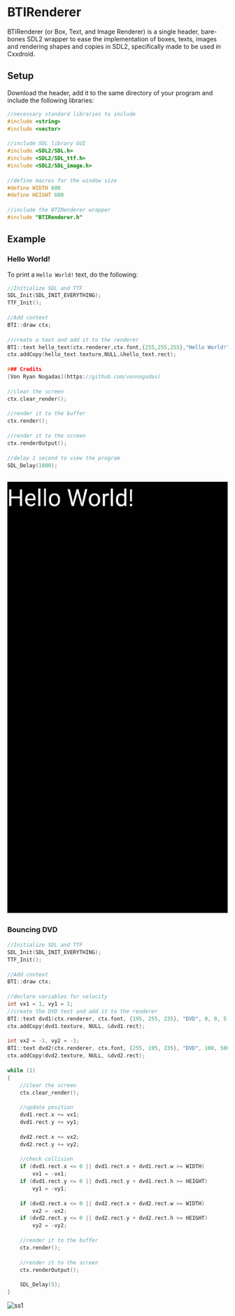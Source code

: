 # BTIRenderer
BTIRenderer (or Box, Text, and Image Renderer) is a single header, bare-bones SDL2 wrapper to ease the implementation of boxes, texts, images and rendering shapes and copies in SDL2, specifically made to be used in Cxxdroid.
## Setup
Download the header, add it to the same directory of your program and include the following libraries:
```cpp
//necessary standard libraries to include
#include <string>
#include <vector>

//include SDL library GUI
#include <SDL2/SDL.h>
#include <SDL2/SDL_ttf.h>
#include <SDL2/SDL_image.h>

//define macros for the window size
#define WIDTH 600
#define HEIGHT 600

//include the BTIRenderer wrapper
#include "BTIRenderer.h"
```
## Example
### Hello World!
To print a `Hello World!` text, do the following:
```cpp
//Initialize SDL and TTF
SDL_Init(SDL_INIT_EVERYTHING);
TTF_Init();
	
//Add context
BTI::draw ctx;
	
//create a text and add it to the renderer
BTI::text hello_text(ctx.renderer,ctx.font,{255,255,255},"Hello World!",0,0,3);
ctx.addCopy(hello_text.texture,NULL,&hello_text.rect);

### Credits
[Von Ryan Nogadas](https://github.com/vonnogadas)
	
//clear the screen
ctx.clear_render();
	
//render it to the buffer
ctx.render();
	
//render it to the screen
ctx.renderOutput();
	
//delay 1 second to view the program
SDL_Delay(1000);

```
![ss0](https://github.com/vonnogadas/BTIRenderer/raw/main/Untitled131_20230220223512.png)
---
### Bouncing DVD
```cpp
//Initialize SDL and TTF
SDL_Init(SDL_INIT_EVERYTHING);
TTF_Init();

//Add context
BTI::draw ctx;

//declare variables for velocity
int vx1 = 1, vy1 = 1;
//create the DVD text and add it to the renderer
BTI::text dvd1(ctx.renderer, ctx.font, {195, 255, 235}, "DVD", 0, 0, 5);
ctx.addCopy(dvd1.texture, NULL, &dvd1.rect);

int vx2 = -1, vy2 = -1;	
BTI::text dvd2(ctx.renderer, ctx.font, {255, 195, 235}, "DVD", 100, 500, 5);
ctx.addCopy(dvd2.texture, NULL, &dvd2.rect);

while (1)
{
	//clear the screen
	ctx.clear_render();

	//update position
	dvd1.rect.x += vx1;
	dvd1.rect.y += vy1;

	dvd2.rect.x += vx2;
	dvd2.rect.y += vy2;

	//check collision
	if (dvd1.rect.x <= 0 || dvd1.rect.x + dvd1.rect.w >= WIDTH)
		vx1 = -vx1;
	if (dvd1.rect.y <= 0 || dvd1.rect.y + dvd1.rect.h >= HEIGHT)
		vy1 = -vy1;

	if (dvd2.rect.x <= 0 || dvd2.rect.x + dvd2.rect.w >= WIDTH)
		vx2 = -vx2;
	if (dvd2.rect.y <= 0 || dvd2.rect.y + dvd2.rect.h >= HEIGHT)
		vy2 = -vy2;

	//render it to the buffer
	ctx.render();

	//render it to the screen
	ctx.renderOutput();

	SDL_Delay(5);
}
```
![ss1](https://github.com/vonnogadas/BTIRenderer/raw/main/ezgif.com-gif-to-mp4.gif)
